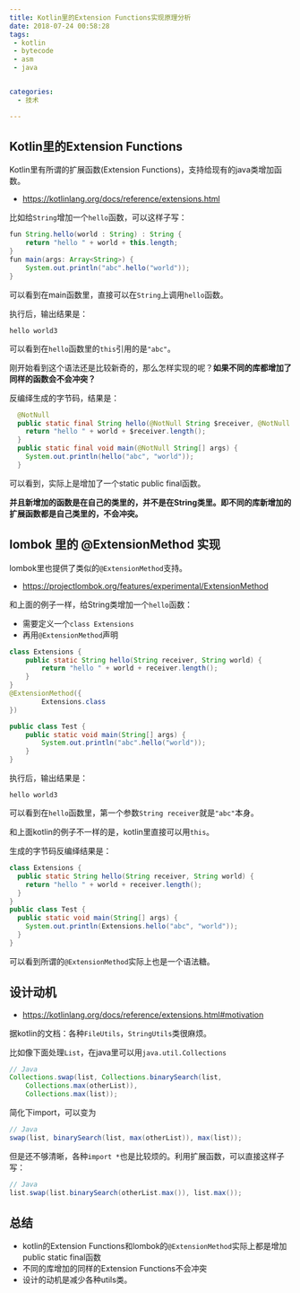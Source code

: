 ```yaml
---
title: Kotlin里的Extension Functions实现原理分析
date: 2018-07-24 00:58:28
tags:
 - kotlin
 - bytecode
 - asm
 - java


categories:
  - 技术

---
```



## Kotlin里的Extension Functions



Kotlin里有所谓的扩展函数(Extension Functions)，支持给现有的java类增加函数。

* https://kotlinlang.org/docs/reference/extensions.html

比如给`String`增加一个`hello`函数，可以这样子写：

```java
fun String.hello(world : String) : String {
    return "hello " + world + this.length;
}
fun main(args: Array<String>) {
    System.out.println("abc".hello("world"));
}
```

可以看到在main函数里，直接可以在`String`上调用`hello`函数。

执行后，输出结果是：

```
hello world3
```

可以看到在`hello`函数里的`this`引用的是`"abc"`。


刚开始看到这个语法还是比较新奇的，那么怎样实现的呢？**如果不同的库都增加了同样的函数会不会冲突？**

反编绎生成的字节码，结果是：

```java
  @NotNull
  public static final String hello(@NotNull String $receiver, @NotNull String world) {
    return "hello " + world + $receiver.length();
  }
  public static final void main(@NotNull String[] args) {
    System.out.println(hello("abc", "world"));
  }
```

可以看到，实际上是增加了一个static public final函数。

**并且新增加的函数是在自己的类里的，并不是在String类里。即不同的库新增加的扩展函数都是自己类里的，不会冲突。**


## lombok 里的 @ExtensionMethod 实现

lombok里也提供了类似的`@ExtensionMethod`支持。

* https://projectlombok.org/features/experimental/ExtensionMethod


和上面的例子一样，给String类增加一个`hello`函数：

* 需要定义一个`class Extensions`
* 再用`@ExtensionMethod`声明

```java
class Extensions {
    public static String hello(String receiver, String world) {
        return "hello " + world + receiver.length();
    }
}
@ExtensionMethod({
        Extensions.class
})

public class Test {
    public static void main(String[] args) {
        System.out.println("abc".hello("world"));
    }
}
```

执行后，输出结果是：

```
hello world3
```

可以看到在`hello`函数里，第一个参数`String receiver`就是`"abc"`本身。

和上面kotlin的例子不一样的是，kotlin里直接可以用`this`。


生成的字节码反编绎结果是：

```java
class Extensions {
  public static String hello(String receiver, String world) {
    return "hello " + world + receiver.length();
  }
}
public class Test {
  public static void main(String[] args) {
    System.out.println(Extensions.hello("abc", "world"));
  }
}
```

可以看到所谓的`@ExtensionMethod`实际上也是一个语法糖。

## 设计动机

* https://kotlinlang.org/docs/reference/extensions.html#motivation 

据kotlin的文档：各种`FileUtils`，`StringUtils`类很麻烦。

比如像下面处理`List`，在java里可以用`java.util.Collections`

```java
// Java
Collections.swap(list, Collections.binarySearch(list,
    Collections.max(otherList)),
    Collections.max(list));
```

简化下import，可以变为

```java
// Java
swap(list, binarySearch(list, max(otherList)), max(list));
```

但是还不够清晰，各种`import *`也是比较烦的。利用扩展函数，可以直接这样子写：

```java
// Java
list.swap(list.binarySearch(otherList.max()), list.max());
```

## 总结

* kotlin的Extension Functions和lombok的`@ExtensionMethod`实际上都是增加public static final函数
* 不同的库增加的同样的Extension Functions不会冲突
* 设计的动机是减少各种utils类。